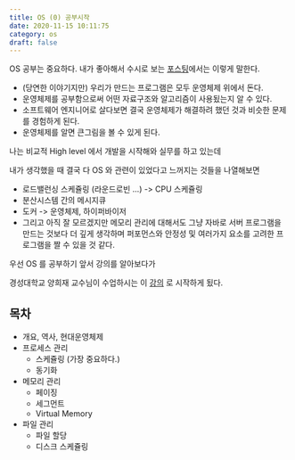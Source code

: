 ```yaml
---
title: OS (0) 공부시작
date: 2020-11-15 10:11:75
category: os
draft: false
---
```


OS 공부는 중요하다. 내가 좋아해서 수시로 보는 [포스팅](https://imasoftwareengineer.tistory.com/2)에서는 이렇게 말한다.

- (당연한 이야기지만) 우리가 만드는 프로그램은 모두 운영체제 위에서 돈다.
- 운영체제를 공부함으로써 어떤 자료구조와 알고리즘이 사용됬는지 알 수 있다.
- 소프트웨어 엔지니어로 살다보면 결국 운영체제가 해결하려 했던 것과 비슷한 문제를 경험하게 된다.
- 운영체제를 알면 큰그림을 볼 수 있게 된다.

나는 비교적 High level 에서 개발을 시작해와 실무를 하고 있는데

내가 생각했을 때 결국 다 OS 와 관련이 있었다고 느꺼지는 것들을 나열해보면

- 로드밸런싱 스케쥴링 (라운드로빈 ...) -> CPU 스케쥴링
- 분산시스템 간의 메시지큐
- 도커 -> 운영체제, 하이퍼바이저
- 그리고 아직 잘 모르겠지만 메모리 관리에 대해서도 그냥 자바로 서버 프로그램을 만드는 것보다 더 깊게 생각하며 퍼포먼스와 안정성 및 여러가지 요소를 고려한 프로그램을 짤 수 있을 것 같다.

우선 OS 를 공부하기 앞서 강의를 알아보다가

경성대학교 양희재 교수님이 수업하시는 이 [강의](http://www.kocw.net/home/search/kemView.do?kemId=978503) 로 시작하게 됬다.

## 목차

- 개요, 역사, 현대운영체제
- 프로세스 관리
  - 스케쥴링 (가장 중요하다.)
  - 동기화
- 메모리 관리
  - 페이징
  - 세그먼트
  - Virtual Memory
- 파일 관리
  - 파일 할당
  - 디스크 스케쥴링
